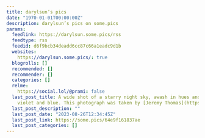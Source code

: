 ```yaml
---
title: darylsun’s pics
date: "1970-01-01T00:00:00Z"
description: darylsun’s pics on some.pics
params:
  feedlink: https://darylsun.some.pics/rss
  feedtype: rss
  feedid: d6f9bcb34deadd6cc87c66a1eadc9d1b
  websites:
    https://darylsun.some.pics/: true
  blogrolls: []
  recommended: []
  recommender: []
  categories: []
  relme:
    https://social.lol/@prami: false
  last_post_title: A wide shot of a starry night sky, awash in hues and shades of
    violet and blue. This photograph was taken by [Jeremy Thomas](https://jeremythomasphoto.com/).
  last_post_description: ""
  last_post_date: "2023-08-26T12:34:45Z"
  last_post_link: https://some.pics/64e9f161837ae
  last_post_categories: []
---
```

